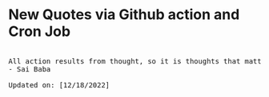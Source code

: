 # New Quotes via Github action and Cron Job

<pre>
<!-- #quote -->
All action results from thought, so it is thoughts that matter.
- Sai Baba

Updated on: [12/18/2022]
<!-- #quoteEnd -->
</pre>
